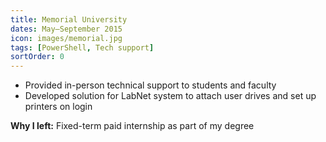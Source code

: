 ```yaml
---
title: Memorial University
dates: May–September 2015
icon: images/memorial.jpg
tags: [PowerShell, Tech support]
sortOrder: 0
---
```


-   Provided in-person technical support to students and faculty
-   Developed solution for LabNet system to attach user drives and set up printers on login

**Why I left:** Fixed-term paid internship as part of my degree
